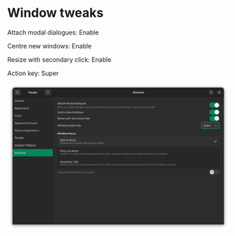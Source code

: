 # Window tweaks

Attach modal dialogues: Enable

Centre new windows: Enable

Resize with secondary click: Enable

Action key: Super

![Windows](image-4.png)